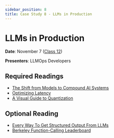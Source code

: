 ```yaml
---
sidebar_position: 8
title: Case Study 8 - LLMs in Production
---
```


# LLMs in Production

**Date**: November 7 ([Class 12](../classes/week12.md))

**Presenters**: LLMOps Developers

## Required Readings

- [The Shift from Models to Compound AI Systems](https://bair.berkeley.edu/blog/2024/02/18/compound-ai-systems/)
- [Optimizing Latency](https://hamel.dev/notes/llm/inference/03_inference.html)
- [A Visual Guide to Quantization](https://newsletter.maartengrootendorst.com/p/a-visual-guide-to-quantization)

## Optional Reading

- [Every Way To Get Structured Output From LLMs](https://www.boundaryml.com/blog/structured-output-from-llms)
- [Berkeley Function-Calling Leaderboard](https://gorilla.cs.berkeley.edu/blogs/8_berkeley_function_calling_leaderboard.html)
